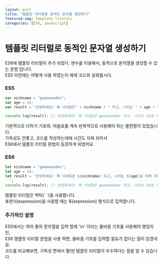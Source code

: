 ```yaml
---
layout: post
title: "템플릿 리터럴로 동적인 문자열 생성하기"
featured-img: template_literals
categories: [ES6, Javascript]
---
```


# 템플릿 리터럴로 동적인 문자열 생성하기

ES6에 템플릿 리터럴이 추가 되었다. 변수를 이용해서, 동적으로 문자열을 생성할 수 있는 문법 입니다.
<br>
ES5 이전에는 어떻게 사용 하였는지 예제 코드와 살펴봅시다.


### ES5

```javascript
var nickname = "gwanwoodev";
var age = 24;
var result = "안녕하세요! 제 닉네임은" + nickname + " 이고, 나이는 " + age + "살 이며 저는 현재 육군본부 S/W 개발병으로 근무 하고 있습니다.";

console.log(result); // 안녕하세요! 제 닉네임은 gwanwoodev 이고, 나이는 24살 이며 저는 현재 육군본부 S/W 개발병으로 근무 하고 있습니다.
```

기본적으로 더하기 기호와, 따옴표를 계속 반복적으로 사용해야 하는 불편함이 있었습니다.
<br>
가독성도 안좋고, 코드를 작성하는데에 시간도 지체 되어서
<br>
ES6에서 템플릿 리터럴 문법이 등장하게 되었어요.

### ES6

```javascript
let nickname = "gwanwoodev";
let age = 24;
let result = `안녕하세요! 제 닉네임은 ${nickname} 이고, 나이는 ${age}살 이며 저는 현재 육군본부 S/W 개발병으로 근무 하고 있습니다.
```;
console.log(result); // 안녕하세요! 제 닉네임은 gwanwoodev 이고, 나이는 24살 이며 저는 현재 육군본부 S/W 개발병으로 근무 하고 있습니다.
```

템플릿 리터럴은 백틱(\` \`)을 사용합니다. 
<br>
표현식(expression)을 사용할 때는 ${expression} 형식으로 입력합니다.


### 추가적인 설명

ES5에서는 여러 줄의 문자열을 입력 할때 '\n' 이라는 줄바꿈 기호를 사용해야 했었지만,
<br>
ES6 템플릿 리터럴 문법을 사용 하면, 줄바꿈 기호를 입력할 필요가 없다는 점이 있겠네요.
<br>
코드를 비교해보면, 가독성 면에서 훨!씬 템플릿 리터럴이 우수하다는 점을 알 수 있습니다.
